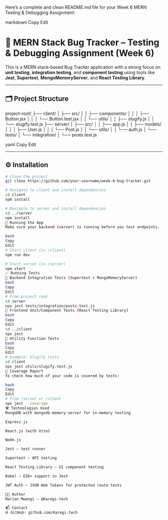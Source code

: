 Here’s a complete and clean README.md file for your Week 6 MERN Testing & Debugging Assignment:

markdown
Copy
Edit
# 🐛 MERN Stack Bug Tracker – Testing & Debugging Assignment (Week 6)

This is a MERN stack-based Bug Tracker application with a strong focus on **unit testing**, **integration testing**, and **component testing** using tools like **Jest**, **Supertest**, **MongoMemoryServer**, and **React Testing Library**.

---

## 🗂 Project Structure

project-root/
├── client/
│ ├── src/
│ │ ├── components/
│ │ │ ├── Button.jsx
│ │ │ └── Button.test.jsx
│ │ └── utils/
│ │ ├── slugify.js
│ │ └── slugify.test.js
├── server/
│ ├── src/
│ │ ├── app.js
│ │ ├── models/
│ │ │ ├── User.js
│ │ │ └── Post.js
│ │ └── utils/
│ │ └── auth.js
│ └── tests/
│ └── integration/
│ └── posts.test.js

yaml
Copy
Edit

---

## ⚙️ Installation

```bash
# Clone the project
git clone https://github.com/your-username/week-6-bug-tracker.git

# Navigate to client and install dependencies
cd client
npm install

# Navigate to server and install dependencies
cd ../server
npm install
🚀 Running the App
Make sure your backend (server) is running before you test endpoints.

bash
Copy
Edit
# Start client (in /client)
npm run dev

# Start server (in /server)
npm start
✅ Running Tests
🧪 Backend Integration Tests (Supertest + MongoMemoryServer)
bash
Copy
Edit
# From project root
cd server
npx jest tests/integration/posts.test.js
🧪 Frontend Unit/Component Tests (React Testing Library)
bash
Copy
Edit
cd ../client
npx jest
🧪 Utility Function Tests
bash
Copy
Edit
# Example: Slugify tests
cd client
npx jest utils/slugify.test.js
🧾 Coverage Report
To check how much of your code is covered by tests:

bash
Copy
Edit
# From /server or /client
npx jest --coverage
🛠️ Technologies Used
MongoDB with mongodb-memory-server for in-memory testing

Express.js

React.js (with Vite)

Node.js

Jest – test runner

Supertest – API testing

React Testing Library – UI component testing

Babel – ES6+ support in Jest

JWT Auth – JSON Web Tokens for protected route tests

👨‍💻 Author
Marion Mwangi – @Karegi-tech

📬 Contact
🌐 GitHub: github.com/Karegi-tech